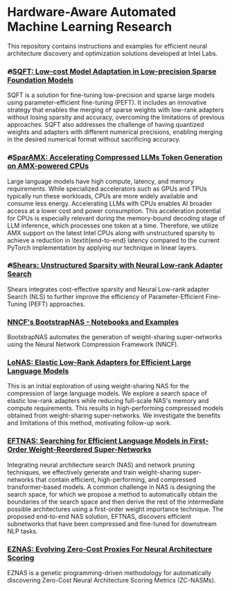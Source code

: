 # Hardware-Aware Automated Machine Learning Research

This repository contains instructions and examples for efficient neural architecture discovery and optimization solutions developed at Intel Labs. 

### :fire:[SQFT: Low-cost Model Adaptation in Low-precision Sparse Foundation Models](./SQFT/README.md)

SQFT is a solution for fine-tuning low-precision and sparse large models using parameter-efficient fine-tuning (PEFT). It includes an innovative strategy that enables the merging of sparse weights with low-rank adapters without losing sparsity and accuracy, overcoming the limitations of previous approaches. SQFT also addresses the challenge of having quantized weights and adapters with different numerical precisions, enabling merging in the desired numerical format without sacrificing accuracy.

### :fire:[SparAMX: Accelerating Compressed LLMs Token Generation on AMX-powered CPUs](./SparAMX/README.md)

Large language models have high compute, latency, and memory requirements. While specialized accelerators such as GPUs and TPUs typically run these workloads, CPUs are more widely available and consume less energy. Accelerating LLMs with CPUs enables AI broader access at a lower cost and power consumption. This acceleration potential for CPUs is especially relevant during the memory-bound decoding stage of LLM inference, which processes one token at a time. Therefore, we utilize AMX support on the latest Intel CPUs along with unstructured sparsity to achieve a reduction in \textit{end-to-end} latency compared to the current PyTorch implementation by applying our technique in linear layers. 


### :fire:[Shears: Unstructured Sparsity with Neural Low-rank Adapter Search](./Shears/README.md) 

Shears integrates cost-effective
sparsity and Neural Low-rank adapter
Search (NLS) to  further improve the efficiency of Parameter-Efficient Fine-Tuning (PEFT) approaches. 



### [NNCF's BootstrapNAS - Notebooks and Examples](./BootstrapNAS/README.md) 

BootstrapNAS automates the generation of weight-sharing super-networks using the Neural Network Compression Framework (NNCF). 

### [LoNAS: Elastic Low-Rank Adapters for Efficient Large Language Models](./LoNAS/README.md) 

This is an initial exploration of using weight-sharing NAS for the compression of large language models. We explore a search space of elastic low-rank adapters while reducing full-scale NAS's memory and compute requirements. This results in high-performing compressed models obtained from weight-sharing super-networks. We investigate the benefits and limitations of this method, motivating follow-up work.

### [EFTNAS: Searching for Efficient Language Models in First-Order Weight-Reordered Super-Networks](./EFTNAS/README.md)

Integrating neural architecture search (NAS) and network pruning techniques, we effectively generate and train
weight-sharing super-networks that contain efficient, high-performing, and compressed transformer-based models.
A common challenge in NAS is designing the search space, for which we propose a method to automatically
obtain the boundaries of the search space and then derive the rest of the intermediate possible architectures using
a first-order weight importance technique. The proposed end-to-end NAS solution, EFTNAS, discovers efficient
subnetworks that have been compressed and fine-tuned for downstream NLP tasks.

### [EZNAS: Evolving Zero-Cost Proxies For Neural Architecture Scoring](./EZNAS/README.md) 

EZNAS is a genetic programming-driven methodology for automatically discovering Zero-Cost Neural Architecture Scoring Metrics (ZC-NASMs).

